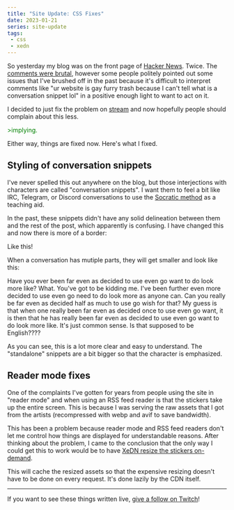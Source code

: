 ```yaml
---
title: "Site Update: CSS Fixes"
date: 2023-01-21
series: site-update
tags:
 - css
 - xedn
---
```


So yesterday my blog was on the front page of [Hacker
News](https://news.ycombinator.com/news). Twice. The [comments were
brutal](https://news.ycombinator.com/item?id=34454165), however some people
politely pointed out some issues that I've brushed off in the past because it's
difficult to interpret comments like "ur website is gay furry trash because I
can't tell what is a conversation snippet lol" in a positive enough light to
want to act on it.

I decided to just fix the problem on [stream](https://www.twitch.tv/princessxen) and
now hopefully people should complain about this less.

<xeblog-conv standalone name="Numa" mood="delet"><span
style="color:green">&gt;implying.</span></xeblog-conv>

Either way, things are fixed now. Here's what I fixed.

## Styling of conversation snippets

I've never spelled this out anywhere on the blog, but those interjections with
characters are called "conversation snippets". I want them to feel a bit like
IRC, Telegram, or Discord conversations to use the [Socratic
method](https://en.wikipedia.org/wiki/Socratic_method) as a teaching aid.

In the past, these snippets didn't have any solid delineation between them and
the rest of the post, which apparently is confusing. I have changed this and now
there is more of a border:

<xeblog-conv standalone name="Aoi" mood="cheer">Like this!</xeblog-conv>

When a conversation has mutiple parts, they will get smaller and look like this:

<xeblog-conv name="Numa" mood="delet">Have you ever been far even as decided to
use even go want to do look more like?</xeblog-conv>
<xeblog-conv name="Aoi" mood="coffee">What.</xeblog-conv>
<xeblog-conv name="Cadey" mood="enby">You've got to be kidding me. I've been
further even more decided to use even go need to do look more as anyone can. Can
you really be far even as decided half as much to use go wish for that? My guess
is that when one really been far even as decided once to use even go want, it is
then that he has really been far even as decided to use even go want to do look
more like. It's just common sense.</xeblog-conv>
<xeblog-conv name="Aoi" mood="coffee">Is that supposed to be
English????</xeblog-conv>

As you can see, this is a lot more clear and easy to understand. The
"standalone" snippets are a bit bigger so that the character is emphasized.

## Reader mode fixes

One of the complaints I've gotten for years from people using the site in
"reader mode" and when using an RSS feed reader is that the stickers take up the
entire screen. This is because I was serving the raw assets that I got from the
artists (recompressed with webp and avif to save bandwidth).

This has been a problem because reader mode and RSS feed readers don't let me
control how things are displayed for understandable reasons. After thinking
about the problem, I came to the conclusion that the only way I could get this
to work would be to have [XeDN resize the stickers
on-demand](https://github.com/Xe/x/commit/255d527c651c2a5b1ba82969d13b6df7a33517c7).

This will cache the resized assets so that the expensive resizing doesn't have
to be done on every request. It's done lazily by the CDN itself.

---

<xeblog-conv standalone name="Mara" mood="hacker">If you want to see these
things written live, [give a follow on
Twitch](https://www.twitch.tv/princessxen)!</xeblog-conv>
